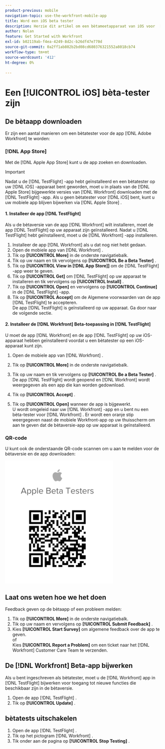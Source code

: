 ```yaml
---
product-previous: mobile
navigation-topic: use-the-workfront-mobile-app
title: Word een iOS beta tester
description: Herzie dit artikel om een bètameetapparaat van iOS voor  [!DNL Adobe Workfront]  mobiele app te worden.
author: Nolan
feature: Get Started with Workfront
exl-id: b02119ab-f4ea-4249-8d2c-b26df47e770d
source-git-commit: 0a2ff1ab802b2bd08cd680376321552a8018cb74
workflow-type: tm+mt
source-wordcount: '412'
ht-degree: 0%

---
```


# Een [!UICONTROL iOS] bèta-tester zijn

## De bètaapp downloaden

Er zijn een aantal manieren om een bètatester voor de app [!DNL Adobe Workfront] te worden:

### [!DNL App Store]

Met de [!DNL Apple App Store] kunt u de app zoeken en downloaden.

>[!IMPORTANT]
>
>Nadat u de [!DNL TestFlight] -app hebt geïnstalleerd en een bètatester op uw [!DNL iOS] -apparaat bent geworden, moet u in plaats van de [!DNL Apple Store] bijgewerkte versies van [!DNL Workfront] downloaden met de [!DNL TestFlight] -app. Als u geen bètatester voor [!DNL iOS] bent, kunt u uw mobiele app blijven bijwerken via [!DNL Apple Store] .

#### 1. Installeer de app [!DNL TestFlight]

Als u de bètaversie van de app [!DNL Workfront] wilt installeren, moet de app [!DNL TestFlight] op uw apparaat zijn geïnstalleerd. Nadat u [!DNL TestFlight] hebt geïnstalleerd, moet u de [!DNL Workfront] -app installeren.

1. Installeer de app [!DNL Workfront] als u dat nog niet hebt gedaan.
1. Open de mobiele app van [!DNL Workfront] .
1. Tik op **[!UICONTROL More]** in de onderste navigatiebalk.
1. Tik op uw naam en tik vervolgens op **[!UICONTROL Be a Beta Tester]** .
1. Tik op **[!UICONTROL View in [!DNL App Store]]** om de [!DNL TestFlight] -app weer te geven.
1. Tik op **[!UICONTROL Get]** om [!DNL TestFlight] op uw apparaat te installeren en tik vervolgens op **[!UICONTROL Install]** .
1. Tik op **[!UICONTROL Open]** en vervolgens op **[!UICONTROL Continue]** in de [!DNL TestFlight] -app.
1. Tik op **[!UICONTROL Accept]** om de Algemene voorwaarden van de app [!DNL TestFlight] te accepteren.\
   De app [!DNL TestFlight] is geïnstalleerd op uw apparaat. Ga door naar de volgende sectie.

#### 2. Installeer de [!DNL Workfront] Beta-toepassing in [!DNL TestFlight]

U moet de app [!DNL Workfront] en de app [!DNL TestFlight] op uw iOS-apparaat hebben geïnstalleerd voordat u een bètatester op een iOS-apparaat kunt zijn.

1. Open de mobiele app van [!DNL Workfront] .
1. Tik op **[!UICONTROL More]** in de onderste navigatiebalk.
1. Tik op uw naam en tik vervolgens op **[!UICONTROL Be a Beta Tester]** .\
   De app [!DNL TestFlight] wordt geopend en [!DNL Workfront] wordt weergegeven als een app die kan worden gedownload.

1. Tik op **[!UICONTROL Accept]** .
1. Tik op **[!UICONTROL Open]** wanneer de app is bijgewerkt.\
   U wordt omgeleid naar uw [!DNL Workfront] -app en u bent nu een bèta-tester voor [!DNL Workfront] . Er wordt een oranje stip weergegeven naast de mobiele Workfront-app op uw thuisscherm om aan te geven dat de bètaversie-app op uw apparaat is geïnstalleerd.

### QR-code

U kunt ook de onderstaande QR-code scannen om u aan te melden voor de bètaversie en de app downloaden:

![ QR van iOS code ](assets/ios-qr-code-350x397.png)

## Laat ons weten hoe we het doen

Feedback geven op de bètaapp of een probleem melden:

1. Tik op **[!UICONTROL More]** in de onderste navigatiebalk.
1. Tik op uw naam en vervolgens op **[!UICONTROL Submit Feedback]** .
1. Kies **[!UICONTROL Start Survey]** om algemene feedback over de app te geven.\
   of\
   Kies **[!UICONTROL Report a Problem]** om een ticket naar het [!DNL Workfront] Customer Care Team te verzenden.

## De [!DNL Workfront] Beta-app bijwerken

Als u bent ingeschreven als bètatester, moet u de [!DNL Workfront] app in [!DNL TestFlight] bijwerken voor toegang tot nieuwe functies die beschikbaar zijn in de bètaversie.

1. Open de app [!DNL TestFlight] .
1. Tik op **[!UICONTROL Update]** .

## bètatests uitschakelen

1. Open de app [!DNL TestFlight] .
1. Tik op het pictogram [!DNL Workfront] .
1. Tik onder aan de pagina op **[!UICONTROL Stop Testing]** .
